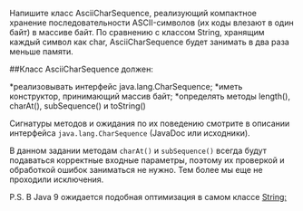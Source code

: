 Напишите класс AsciiCharSequence, реализующий компактное хранение последовательности ASCII-символов
(их коды влезают в один байт) в массиве байт. По сравнению с классом String, хранящим каждый символ как char,
AsciiCharSequence будет занимать в два раза меньше памяти.

##Класс AsciiCharSequence должен:

*реализовывать интерфейс java.lang.CharSequence;
*иметь конструктор, принимающий массив байт;
*определять методы length(), charAt(), subSequence() и toString()

Сигнатуры методов и ожидания по их поведению смотрите в описании интерфейса `java.lang.CharSequence`
(JavaDoc или исходники).

В данном задании методам `charAt()` и `subSequence()` всегда будут подаваться корректные входные параметры,
поэтому их проверкой и обработкой ошибок заниматься не нужно. Тем более мы еще не проходили исключения.

P.S. В Java 9 ожидается подобная оптимизация в самом классе [String:](http://openjdk.java.net/jeps/254)